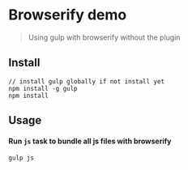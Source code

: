 # Browserify demo
>  Using gulp with browserify without the plugin

## Install
```
// install gulp globally if not install yet
npm install -g gulp
npm install
```


## Usage
#### Run `js` task to bundle all js files with browserify
```
gulp js
```
